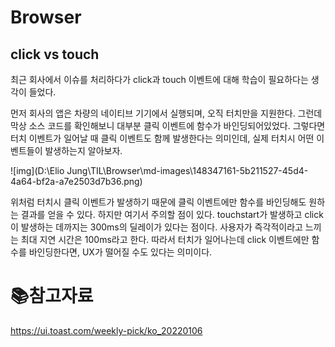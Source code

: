 # Browser

## click vs touch

최근 회사에서 이슈를 처리하다가 click과 touch 이벤트에 대해 학습이 필요하다는 생각이 들었다. 

먼저 회사의 앱은 차량의 네이티브 기기에서 실행되며, 오직 터치만을 지원한다. 그런데 막상 소스 코드를 확인해보니 대부분 클릭 이벤트에 함수가 바인딩되어있었다. 그렇다면 터치 이벤트가 일어날 때 클릭 이벤트도 함께 발생한다는 의미인데, 실제 터치시 어떤 이벤트들이 발생하는지 알아보자.

![img](D:\Elio Jung\TIL\Browser\md-images\148347161-5b211527-45d4-4a64-bf2a-a7e2503d7b36.png)

위처럼 터치시 클릭 이벤트가 발생하기 때문에 클릭 이벤트에만 함수를 바인딩해도 원하는 결과를 얻을 수 있다. 하지만 여기서 주의할 점이 있다. touchstart가 발생하고 click이 발생하는 데까지는 300ms의 딜레이가 있다는 점이다. 사용자가 즉각적이라고 느끼는 최대 지연 시간은 100ms라고 한다. 따라서 터치가 일어나는데 click 이벤트에만 함수를 바인딩한다면, UX가 떨어질 수도 있다는 의미이다.

# :books:참고자료

https://ui.toast.com/weekly-pick/ko_20220106